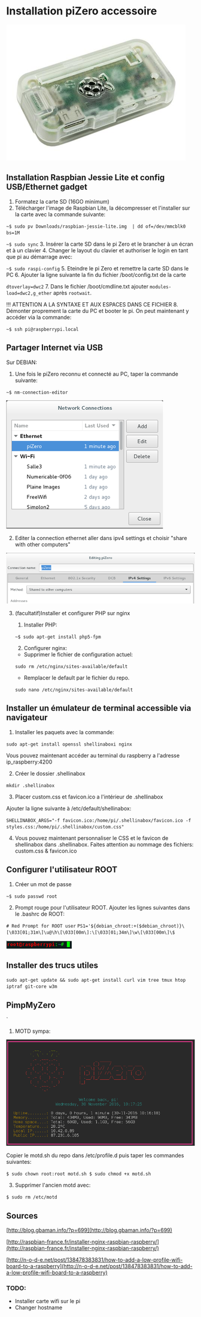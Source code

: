 # Installation piZero accessoire

![piZero](img/case.jpg)

## Installation Raspbian Jessie Lite et config USB/Ethernet gadget

1. Formatez la carte SD (16GO minimum)
2. Télécharger l'image de Raspbian Lite, la décompresser et l'installer sur la carte avec la commande suivante:

`~$ sudo pv Downloads/raspbian-jessie-lite.img  | dd of=/dev/mmcblk0 bs=1M`

`~$ sudo sync`
3. Insérer la carte SD dans le pi Zero et le brancher à un écran et à un clavier
4. Changer le layout du clavier et authoriser le login en tant que pi au démarrage avec:

`~$ sudo raspi-config`
5. Eteindre le pi Zero et remettre la carte SD dans le PC
6. Ajouter la ligne suivante la fin du fichier /boot/config.txt de la carte

`dtoverlay=dwc2`
7. Dans le fichier /boot/cmdline.txt ajouter `modules-load=dwc2,g_ether` après `rootwait`.

!!! ATTENTION A LA SYNTAXE ET AUX ESPACES DANS CE FICHIER
8. Démonter proprement la carte du PC et booter le pi.
On peut maintenant y accéder via la commande:

`~$ ssh pi@raspberrypi.local`

## Partager Internet via USB

Sur DEBIAN:
1. Une fois le piZero reconnu et connecté au PC, taper la commande suivante:

`~$ nm-connection-editor`

![nm-connection-editor](img/nm-connection-editor.png)

2. Editer la connection ethernet aller dans ipv4 settings et choisir "share with other computers"

![edition connection](img/connection-edition.png)

3. (facultatif)Installer et configurer PHP sur nginx
	1. Installer PHP:

	`~$ sudo apt-get install php5-fpm`

	2. Configurer nginx:
        
	* Supprimer le fichier de configuration actuel:

	`sudo rm /etc/nginx/sites-available/default`

	* Remplacer le default par le fichier du repo.
	
	`sudo nano /etc/nginx/sites-available/default`

## Installer un émulateur de terminal accessible via navigateur
1. Installer les paquets avec la commande:

`sudo apt-get install openssl shellinaboxi nginx`

Vous pouvez maintenant accéder au terminal du raspberry a l'adresse ip_raspberry:4200 

2. Créer le dossier .shellinabox

`mkdir .shellinabox`

3. Placer custom.css et favicon.ico a l'intérieur de .shellinabox

Ajouter la ligne suivante à /etc/default/shellinabox:

`SHELLINABOX_ARGS="-f favicon.ico:/home/pi/.shellinabox/favicon.ico -f styles.css:/home/pi/.shellinabox/custom.css"`

4. Vous pouvez maintenant personnaliser le CSS et le favicon de shellinabox dans .shellinabox. Faites attention au nommage des fichiers: custom.css & favicon.ico

## Configurer l'utilisateur ROOT

1. Créer un mot de passe

`~$ sudo passwd root`

2. Prompt rouge pour l'utilisateur ROOT. Ajouter les lignes suivantes dans le .bashrc de ROOT:

`# Red Prompt for ROOT user`
`PS1='${debian_chroot:+($debian_chroot)}\[\033[01;31m\]\u@\h\[\033[00m\]:\[\033[01;34m\]\w\[\033[00m\]\$`

![prompt root](img/root.png)

## Installer des trucs utiles

`sudo apt-get update && sudo apt-get install curl vim tree tmux htop iptraf git-core w3m`

## PimpMyZero

`
1. MOTD sympa:

![motd](img/motd.png)

Copier le motd.sh du repo dans /etc/profile.d puis taper les commandes suivantes:

`$ sudo chown root:root motd.sh
$ sudo chmod +x motd.sh`

3. Supprimer l'ancien motd avec:

`$ sudo rm /etc/motd`

## Sources
[http://blog.gbaman.info/?p=699](http://blog.gbaman.info/?p=699)

[http://raspbian-france.fr/installer-nginx-raspbian-raspberry/](http://raspbian-france.fr/installer-nginx-raspbian-raspberry/)

[http://n-o-d-e.net/post/138478383831/how-to-add-a-low-profile-wifi-board-to-a-raspberry](http://n-o-d-e.net/post/138478383831/how-to-add-a-low-profile-wifi-board-to-a-raspberry)

### TODO:
* Installer carte wifi sur le pi
* Changer hostname


